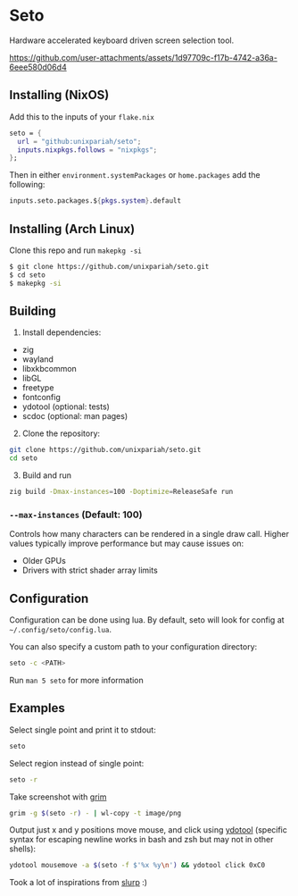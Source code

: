 # Seto

Hardware accelerated keyboard driven screen selection tool.


https://github.com/user-attachments/assets/1d97709c-f17b-4742-a36a-6eee580d06d4

## Installing (NixOS)
Add this to the inputs of your `flake.nix`
```nix
seto = {
  url = "github:unixpariah/seto";
  inputs.nixpkgs.follows = "nixpkgs";
};
```
Then in either `environment.systemPackages` or `home.packages` add the following:
```nix
inputs.seto.packages.${pkgs.system}.default
```

## Installing (Arch Linux)
Clone this repo and run `makepkg -si`

```bash
$ git clone https://github.com/unixpariah/seto.git
$ cd seto
$ makepkg -si
```

## Building

1. Install dependencies:

- zig
- wayland
- libxkbcommon
- libGL
- freetype
- fontconfig
- ydotool (optional: tests)
- scdoc (optional: man pages)

2. Clone the repository:

```bash
git clone https://github.com/unixpariah/seto.git
cd seto
```

3. Build and run

```bash
zig build -Dmax-instances=100 -Doptimize=ReleaseSafe run
```

### `--max-instances` (Default: 100)
Controls how many characters can be rendered in a single draw call. 
Higher values typically improve performance but may cause issues on:
- Older GPUs
- Drivers with strict shader array limits

## Configuration

Configuration can be done using lua. By default, seto will look for config at
`~/.config/seto/config.lua`.

You can also specify a custom path to your configuration directory:

```bash
seto -c <PATH>
```

Run `man 5 seto` for more information

## Examples

Select single point and print it to stdout:

```bash
seto
```

Select region instead of single point:

```bash
seto -r
```

Take screenshot with [grim](https://wayland.emersion.fr/grim/)

```bash
grim -g $(seto -r) - | wl-copy -t image/png
```

Output just x and y positions move mouse, and click using [ydotool](https://github.com/ReimuNotMoe/ydotool) (specific syntax for escaping newline works in bash and zsh but may not in other shells):

```bash
ydotool mousemove -a $(seto -f $'%x %y\n') && ydotool click 0xC0
```

Took a lot of inspirations from [slurp](https://github.com/emersion/slurp) :)
